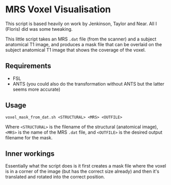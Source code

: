 # MRS Voxel Visualisation

This script is based heavily on work by Jenkinson, Taylor and Near. All I (Floris) did was some tweaking.

This little script takes an MRS `.dat` file (from the scanner) and a subject anatomical T1 image, and produces a mask file that can be overlaid on the subject anatomical T1 image that shows the coverage of the voxel.

## Requirements

* FSL
* ANTS (you could also do the transformation without ANTS but the latter seems more accurate)


## Usage

```
voxel_mask_from_dat.sh <STRUCTURAL> <MRS> <OUTFILE>
```

Where `<STRUCTURAL>` is the filename of the structural (anatomical image), `<MRS>` is the name of the MRS `.dat` file, and `<OUTFILE>` is the desired output filename for the mask.



## Inner workings
Essentially what the script does is it first creates a mask file where the voxel is in a corner of the image (but has the correct size already) and then it's translated and rotated into the correct position.



